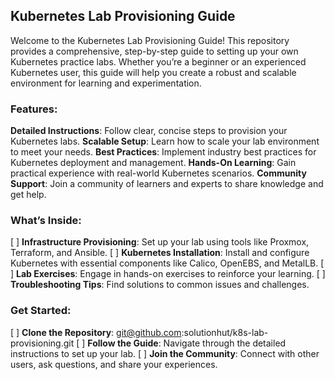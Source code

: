 ## Kubernetes Lab Provisioning Guide

Welcome to the Kubernetes Lab Provisioning Guide! This repository provides a comprehensive, step-by-step guide to setting up your own Kubernetes practice labs. Whether you’re a beginner or an experienced Kubernetes user, this guide will help you create a robust and scalable environment for learning and experimentation.

### Features:

<strong>Detailed Instructions</strong>: Follow clear, concise steps to provision your Kubernetes labs.
<strong>Scalable Setup</strong>: Learn how to scale your lab environment to meet your needs.
<strong>Best Practices</strong>: Implement industry best practices for Kubernetes deployment and management.
<strong>Hands-On Learning</strong>: Gain practical experience with real-world Kubernetes scenarios.
<strong>Community Support</strong>: Join a community of learners and experts to share knowledge and get help.


### What’s Inside:
[ ] <strong>Infrastructure Provisioning</strong>: Set up your lab using tools like Proxmox, Terraform, and Ansible.
[ ] <strong>Kubernetes Installation</strong>: Install and configure Kubernetes with essential components like Calico, OpenEBS, and MetalLB.
[ ] <strong>Lab Exercises</strong>: Engage in hands-on exercises to reinforce your learning.
[ ] <strong>Troubleshooting Tips</strong>: Find solutions to common issues and challenges.

### Get Started:
[ ] <strong>Clone the Repository</strong>: git@github.com:solutionhut/k8s-lab-provisioning.git
[ ] <strong>Follow the Guide</strong>: Navigate through the detailed instructions to set up your lab.
[ ] <strong>Join the Community</strong>: Connect with other users, ask questions, and share your experiences.
